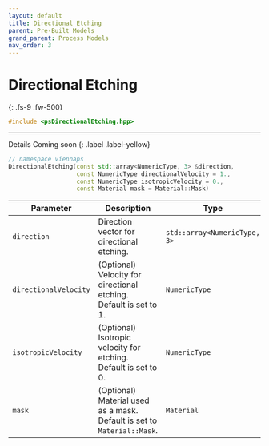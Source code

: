 ```yaml
---
layout: default
title: Directional Etching
parent: Pre-Built Models
grand_parent: Process Models
nav_order: 3
---
```


# Directional Etching
{: .fs-9 .fw-500}

```c++
#include <psDirectionalEtching.hpp>
```
---

Details Coming soon
{: .label .label-yellow}

```c++
// namespace viennaps
DirectionalEtching(const std::array<NumericType, 3> &direction,
                   const NumericType directionalVelocity = 1.,
                   const NumericType isotropicVelocity = 0.,
                   const Material mask = Material::Mask)
```

| Parameter                 | Description                                                           | Type                  |
|---------------------------|-----------------------------------------------------------------------|-----------------------|
| `direction`               | Direction vector for directional etching.                             | `std::array<NumericType, 3>` |
| `directionalVelocity`     | (Optional) Velocity for directional etching. Default is set to 1.     | `NumericType`         |
| `isotropicVelocity`       | (Optional) Isotropic velocity for etching. Default is set to 0.       | `NumericType`         |
| `mask`                    | (Optional) Material used as a mask. Default is set to `Material::Mask`. | `Material`          |
